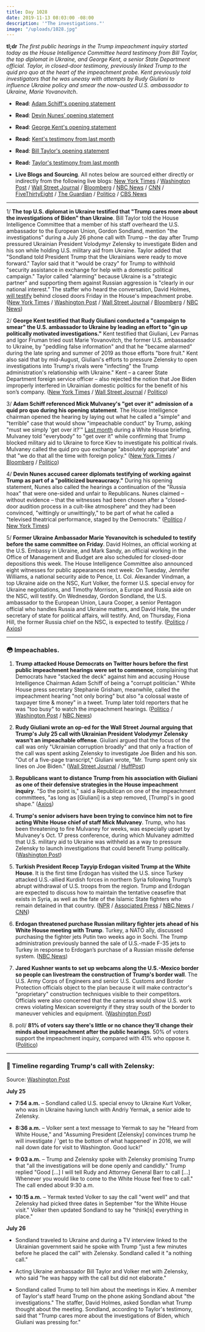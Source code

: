 ```yaml
---
title: Day 1028
date: 2019-11-13 08:03:00 -08:00
description: '"The investigations."'
image: "/uploads/1028.jpg"
---
```


**tl;dr** *The first public hearings in the Trump impeachment inquiry started today as the House Intelligence Committee heard testimony from Bill Taylor, the top diplomat in Ukraine, and George Kent, a senior State Department official. Taylor, in closed-door testimony, previously linked Trump to the quid pro quo at the heart of the impeachment probe. Kent previously told investigators that he was uneasy with attempts by Rudy Giuliani to influence Ukraine policy and smear the now-ousted U.S. ambassador to Ukraine, Marie Yovanovitch*.

* **Read**: [Adam Schiff's opening statement](https://www.politico.com/news/2019/11/13/adam-schiff-opening-statement-at-todays-impeachment-hearings-070429)

* **Read**: [Devin Nunes’ opening statement](https://republicans-intelligence.house.gov/news/documentsingle.aspx?DocumentID=996)

* **Read**: [George Kent's opening statement](https://www.cnn.com/2019/11/13/politics/george-kent-opening-statement-house-impeachment-hearing/index.html)

* **Read:** [Kent's testimony from last month](https://www.washingtonpost.com/context/full-transcript-of-testimony-of-george-kent-deputy-assistant-secretary-of-state/2f33ae39-1f75-4447-a4d8-db837c42a67b/)

* **Read**: [Bill Taylor's opening statement](https://www.nbcnews.com/politics/trump-impeachment-inquiry/full-opening-statements-public-impeachment-hearings-n1081191#anchor-BillTaylorsopeningstatement)

* **Read:** [Taylor's testimony from last month](https://www.washingtonpost.com/context/full-transcript-of-testimony-of-ambassador-william-b-taylor-senior-u-s-diplomat-in-ukraine/aff79899-8d86-4b68-acbe-3c09145941ef/)

* **Live Blogs and Sourcing**. All notes below are sourced either directly or indirectly from the following live blogs: [New York Times](https://www.nytimes.com/2019/11/13/us/politics/impeachment-hearings.html) / [Washington Post](https://www.washingtonpost.com/politics/impeachment-hearings-live-updates/2019/11/13/e974f486-057b-11ea-ac12-3325d49eacaa_story.html) / [Wall Street Journal](https://www.wsj.com/livecoverage/public-impeachment-hearing-taylor-kent) / [Bloomberg](https://www.bloomberg.com/news/articles/2019-11-13/former-prosecutor-to-be-in-inquiry-spotlight-impeachment-update) / [NBC News](https://www.nbcnews.com/politics/trump-impeachment-inquiry/live-blog/trump-impeachment-inquiry-live-updates-latest-news-n1065706) / [CNN](https://www.cnn.com/politics/live-news/impeachment-hearing-11-13-19/index.html) / [FiveThirtyEight](https://fivethirtyeight.com/live-blog/trump-impeachment-hearings-day-1/) / [The Guardian](https://www.theguardian.com/us-news/live/2019/nov/13/trump-news-today-live-impeachment-hearings-bill-taylor-george-kent-ukraine-democrats-latest-updates) / [Politico](https://www.politico.com/news/2019/11/13/public-impeachment-hearings-live-highlights-and-updates-070279) / [CBS News](https://www.cbsnews.com/live-news/impeachment-public-hearings-live-stream-testimony-from-bill-taylor-george-kent-today-2019-11-13/)

---

1/ **The top U.S. diplomat in Ukraine testified that "Trump cares more about the investigations of Biden" than Ukraine**. Bill Taylor told the House Intelligence Committee that a member of his staff overheard the U.S. ambassador to the European Union, Gordon Sondland, mention "the investigations" during a July 26 phone call with Trump – the day after Trump pressured Ukrainian President Volodymyr Zelensky to investigate Biden and his son while holding U.S. military aid from Ukraine. Taylor added that "Sondland told President Trump that the Ukrainians were ready to move forward." Taylor said that it "would be crazy" for Trump to withhold "security assistance in exchange for help with a domestic political campaign." Taylor called "alarming" because Ukraine is a "strategic partner" and supporting them against Russian aggression is "clearly in our national interest." The staffer who heard the conversation, David Holmes, [will testify](https://www.washingtonpost.com/politics/impeachment-hearings-live-updates/2019/11/13/e974f486-057b-11ea-ac12-3325d49eacaa_story.html#link-M5SHLC3E2M437HIZGIYDTSJB2I) behind closed doors Friday in the House's impeachment probe. ([New York Times](https://www.nytimes.com/2019/11/13/us/politics/impeachment-hearings.html#link-5c3fbecd) / [Washington Post](https://www.washingtonpost.com/politics/impeachment-hearings-live-updates/2019/11/13/e974f486-057b-11ea-ac12-3325d49eacaa_story.html#link-LIIANG54K477TEZHOS4MFPBJJA) / [Wall Street Journal](https://www.wsj.com/livecoverage/public-impeachment-hearing-taylor-kent#LCcard-1573664766) / [Bloomberg](https://www.bloomberg.com/news/articles/2019-11-13/former-prosecutor-to-be-in-inquiry-spotlight-impeachment-update#taylor-calls-withholding-ukraine-aid-crazy-1104-am) / [NBC News](https://www.nbcnews.com/politics/trump-impeachment-inquiry/taylor-says-staffer-overheard-trump-ask-sondland-about-investigations-n1081456))

2/ **George Kent testified that Rudy Giuliani conducted a "campaign to smear" the U.S. ambassador to Ukraine by leading an effort to "gin up politically motivated investigations."** Kent testified that Giuliani, Lev Parnas and Igor Fruman tried oust Marie Yovanovitch, the former U.S. ambassador to Ukraine, by "peddling false information" and that he "became alarmed" during the late spring and summer of 2019 as those efforts "bore fruit." Kent also said that by mid-August, Giuliani's efforts to pressure Zelensky to open investigations into Trump's rivals were "infecting" the Trump administration's relationship with Ukraine." Kent – a career State Department foreign service officer – also rejected the notion that Joe Biden improperly interfered in Ukrainian domestic politics for the benefit of his son’s company. ([New York Times](https://www.nytimes.com/2019/11/13/us/politics/impeachment-hearings.html#link-7ff1efc1) / [Wall Street Journal](https://www.wsj.com/livecoverage/public-impeachment-hearing-taylor-kent#LCcard-1573667389) / [Politico](https://www.politico.com/news/2019/11/13/public-impeachment-hearings-live-highlights-and-updates-070279))

3/ **Adam Schiff referenced Mick Mulvaney's "get over it" admission of a quid pro quo during his opening statement**. The House Intelligence chairman opened the hearing by laying out what he called a "simple" and "terrible" case that would show "impeachable conduct" by Trump, asking "must we simply 'get over it?'" [Last month](https://whatthefuckjusthappenedtoday.com/2019/10/17/day-1001/#1-acting-white-house-chief-of-staff) during a White House briefing, Mulvaney told "everybody" to "get over it" while confirming that Trump blocked military aid to Ukraine to force Kiev to investigate his political rivals. Mulvaney called the quid pro quo exchange "absolutely appropriate" and that "we do that all the time with foreign policy." ([New York Times](https://www.nytimes.com/2019/11/13/us/politics/impeachment-hearings.html#link-6649d180) / [Bloomberg](https://www.bloomberg.com/news/articles/2019-11-13/schiff-opens-hearing-by-outlining-trump-s-impeachable-conduct) / [Politico](https://www.politico.com/news/2019/11/13/trump-impeachment-hearings-070089))

4/ **Devin Nunes accused career diplomats testifying of working against Trump as part of a "politicized bureaucracy."** During his opening statement, Nunes also called the hearings a continuation of the "Russia hoax" that were one-sided and unfair to Republicans. Nunes claimed – without evidence – that the witnesses had been chosen after a "closed-door audition process in a cult-like atmosphere" and they had been convinced, "wittingly or unwittingly," to be part of what he called a "televised theatrical performance, staged by the Democrats." ([Politico](https://www.politico.com/news/2019/11/13/public-impeachment-hearings-live-highlights-and-updates-070279) / [New York Times](https://www.nytimes.com/2019/11/13/us/politics/impeachment-hearings.html#link-42129268))

5/ **Former Ukraine Ambassador Marie Yovanovitch is scheduled to testify before the same committee on Friday**. David Holmes, an official working at the U.S. Embassy in Ukraine, and Mark Sandy, an official working in the Office of Management and Budget are also scheduled for closed-door depositions this week. The House Intelligence Committee also announced eight witnesses for public appearances next week: On Tuesday, Jennifer Williams, a national security aide to Pence, Lt. Col. Alexander Vindman, a top Ukraine aide on the NSC, Kurt Volker, the former U.S. special envoy for Ukraine negotiations, and Timothy Morrison, a Europe and Russia aide on the NSC, will testify. On Wednesday, Gordon Sondland, the U.S. ambassador to the European Union, Laura Cooper, a senior Pentagon official who handles Russia and Ukraine matters, and David Hale, the under secretary of state for political affairs, will testify. And, on Thursday, Fiona Hill, the former Russia chief on the NSC, is expected to testify. ([Politico](https://www.politico.com/news/2019/11/12/house-intel-announces-additional-witnesses-for-public-impeachment-hearings-000327) / [Axios](https://www.axios.com/donald-trump-impeachment-david-holmes-mark-sandy-67051991-a73a-4bd1-aa45-e02566ff35c6.html))

---

### 😳 Impeachables.

1. **Trump attacked House Democrats on Twitter hours before the first public impeachment hearings were set to commence**, complaining that Democrats have "stacked the deck" against him and accusing House Intelligence Chairman Adam Schiff of being a "corrupt politician." White House press secretary Stephanie Grisham, meanwhile, called the impeachment hearing "not only boring" but also "a colossal waste of taxpayer time & money" in a tweet. Trump later told reporters that he was "too busy" to watch the impeachment hearings. ([Politico](https://www.politico.com/news/2019/11/13/trump-impeachment-hearings-twitter-070412) / [Washington Post](https://www.washingtonpost.com/politics/impeachment-hearings-live-updates/2019/11/13/e974f486-057b-11ea-ac12-3325d49eacaa_story.html#link-GH757KGXT42TNLF46CV5SUQHZA) / [NBC News](https://www.nbcnews.com/politics/trump-impeachment-inquiry/live-blog/trump-impeachment-inquiry-live-updates-latest-news-n1065706/ncrd1081536#ncrd1081536))

2. **Rudy Giuliani wrote an op-ed for the Wall Street Journal arguing that Trump's July 25 call with Ukrainian President Volodymyr Zelensky wasn't an impeachable offense**. Giuliani argued that the focus of the call was only "Ukrainian corruption broadly" and that only a fraction of the call was spent asking Zelensky to investigate Joe Biden and his son. "Out of a five-page transcript," Giuliani wrote, "Mr. Trump spent only six lines on Joe Biden." ([Wall Street Journal](https://www.wsj.com/articles/the-case-for-the-impeachment-defense-11573605427) / [HuffPost](https://www.huffpost.com/entry/rudy-giuliani-op-ed-wall-street-journal_n_5dcbc31ae4b0d43931cc8308))

3. **Republicans want to distance Trump from his association with Giuliani as one of their defensive strategies in the House impeachment inquiry**. "So the point is," said a Republican on one of the impeachment committees, "as long as \[Giuliani\] is a step removed, \[Trump\]'s in good shape." ([Axios](https://www.axios.com/recession-fears-have-vanished-0d02ba58-81ac-4c47-a645-001ff8908023.html))

4. **Trump's senior advisers have been trying to convince him not to fire acting White House chief of staff Mick Mulvaney**. Trump, who has been threatening to fire Mulvaney for weeks, was especially upset by Mulvaney's Oct. 17 press conference, during which Mulvaney admitted that U.S. military aid to Ukraine was withheld as a way to pressure Zelensky to launch investigations that could benefit Trump politically. ([Washington Post](https://www.washingtonpost.com/politics/mulvaney-says-he-will-no-longer-seek-judges-ruling-on-impeachment-inquiry-testimony-will-follow-trumps-order-not-to-cooperate/2019/11/12/df671698-0564-11ea-ac12-3325d49eacaa_story.html))

5. **Turkish President Recep Tayyip Erdogan visited Trump at the White House**. It is the first time Erdogan has visited the U.S. since Turkey attacked U.S.-allied Kurdish forces in northern Syria following Trump’s abrupt withdrawal of U.S. troops from the region. Trump and Erdogan are expected to discuss how to maintain the tentative ceasefire that exists in Syria, as well as the fate of the Islamic State fighters who remain detained in that country. ([NPR](https://www.npr.org/2019/11/13/778602142/president-trump-hosts-turkeys-erdogan-despite-concerns-in-congress) / [Associated Press](https://apnews.com/065db6b92e0846e2b6a6bc5c95b6146e) / [NBC News](https://www.nbcnews.com/politics/donald-trump/prosecutors-raise-pressure-turkish-bank-erdogan-likely-ask-trump-go-n1080991) / [CNN](https://www.cnn.com/2019/11/13/politics/donald-trump-recep-tayyip-erdogan-turkey-impeachment/index.html))

6. **Erdogan threatened purchase Russian military fighter jets ahead of his White House meeting with Trump**. Turkey, a NATO ally, discussed purchasing the fighter jets Putin two weeks ago in Sochi. The Trump administration previously banned the sale of U.S.-made F-35 jets to Turkey in response to Erdogan’s purchase of a Russian missile defense system. ([NBC News](https://www.nbcnews.com/politics/white-house/ahead-trump-meeting-erdogan-threatens-buy-russian-jets-n1080721))

7. **Jared Kushner wants to set up webcams along the U.S.-Mexico border so people can livestream the construction of Trump's border wall**. The U.S. Army Corps of Engineers and senior U.S. Customs and Border Protection officials object to the plan because it will make contractor's "proprietary" construction techniques visible to their competitors. Officials were also concerned that the cameras would show U.S. work crews violating Mexican sovereignty if they stray south of the border to maneuver vehicles and equipment. ([Washington Post](https://www.washingtonpost.com/immigration/white-house-to-use-webcams-to-create-live-feed-of-border-wall-construction/2019/11/12/4014ce26-057a-11ea-a5e2-fccc16fa3576_story.html))

8. poll/ **81% of voters say there's little or no chance they'll change their minds about impeachment after the public hearings**. 50% of voters support the impeachment inquiry, compared with 41% who oppose it. ([Politico](https://www.politico.com/news/2019/11/13/poll-voters-impeachment-070311))

---

### 📅 Timeline regarding Trump's call with Zelensky:

Source: [Washington Post](https://www.washingtonpost.com/politics/2019/11/13/key-events-july-that-extend-beyond-trump-zelensky-call/)

**July 25**

* **7:54 a.m.** – Sondland called U.S. special envoy to Ukraine Kurt Volker, who was in Ukraine having lunch with Andriy Yermak, a senior aide to Zelensky.

* **8:36 a.m.** – Volker sent a text message to Yermak to say he "Heard from White House," and "Assuming President \[Zelensky\] convinces trump he will investigate / 'get to the bottom of what happened' in 2016, we will nail down date for visit to Washington. Good luck!"

* **9:03 a.m.** – Trump and Zelensky spoke with Zelensky promising Trump that "all the investigations will be done openly and candidly." Trump replied "Good \[…\] I will tell Rudy and Attorney General Barr to call \[…\] Whenever you would like to come to the White House feel free to call." The call ended about 9:30 a.m.

* **10:15 a.m.** – Yermak texted Volker to say the call "went well" and that Zelensky had picked three dates in September "for the White House visit." Volker then updated Sondland to say he "think\[s\] everything in place."

**July 26**

* Sondland traveled to Ukraine and during a TV interview linked to the Ukrainian government said he spoke with Trump "just a few minutes before he placed the call" with Zelensky. Sondland called it "a nothing call."

* Acting Ukraine ambassador Bill Taylor and Volker met with Zelensky, who said "he was happy with the call but did not elaborate."

* Sondland called Trump to tell him about the meetings in Kiev. A member of Taylor's staff heard Trump on the phone asking Sondland about "the investigations." The staffer, David Holmes, asked Sondlan what Trump thought about the meeting. Sondland, according to Taylor's testimony, said that "Trump cares more about the investigations of Biden, which Giuliani was pressing for."